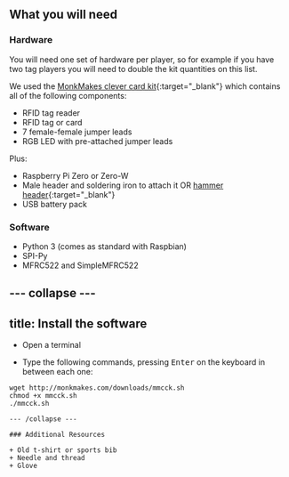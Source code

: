 ## What you will need

### Hardware

You will need one set of hardware per player, so for example if you have two tag players you will need to double the kit quantities on this list.

We used the [MonkMakes clever card kit](https://www.monkmakes.com/cck/){:target="_blank"} which contains all of the following components:

+ RFID tag reader
+ RFID tag or card
+ 7 female-female jumper leads
+ RGB LED with pre-attached jumper leads

Plus:

+ Raspberry Pi Zero or Zero-W
+ Male header and soldering iron to attach it OR [hammer header](https://shop.pimoroni.com/products/gpio-hammer-header){:target="_blank"}
+ USB battery pack

### Software

+ Python 3 (comes as standard with Raspbian)
+ SPI-Py
+ MFRC522 and SimpleMFRC522

--- collapse ---
---
title: Install the software
---

+ Open a terminal

+ Type the following commands, pressing <kbd>Enter</kbd> on the keyboard in between each one:

```
wget http://monkmakes.com/downloads/mmcck.sh
chmod +x mmcck.sh
./mmcck.sh

--- /collapse ---

### Additional Resources

+ Old t-shirt or sports bib
+ Needle and thread
+ Glove

